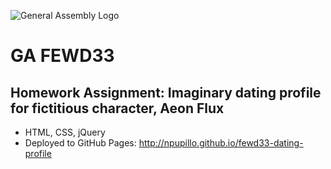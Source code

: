 ![General Assembly Logo](http://i.imgur.com/ke8USTq.png)

# GA FEWD33

## Homework Assignment: Imaginary dating profile for fictitious character, Aeon Flux
- HTML, CSS, jQuery
- Deployed to GitHub Pages: http://npupillo.github.io/fewd33-dating-profile
